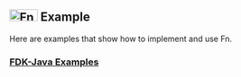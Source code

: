 ## <img src="https://fnproject.io/images/fn-300x125.png" alt="Fn Project Logo" height="21" width="50"> Example
Here are examples that show how to implement and use Fn.

### [FDK-Java Examples](../fdks/fdk-java/README.md)

